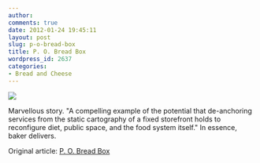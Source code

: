 ```yaml
---
author:
comments: true
date: 2012-01-24 19:45:11
layout: post
slug: p-o-bread-box
title: P. O. Bread Box
wordpress_id: 2637
categories:
- Bread and Cheese
---
```


![](http://img.scoop.it/PK2Diq79UzQLwjZRPLHDezl72eJkfbmt4t8yenImKBUQF1ynBdGblrT_wPcv2AQe)


Marvellous story. "A compelling example of the potential that de-anchoring services from the static cartography of a fixed storefront holds to reconfigure diet, public space, and the food system itself." In essence, baker delivers.

Original article: [P. O. Bread Box](http://www.ediblegeography.com/p-o-bread-box/)
